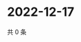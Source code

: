 # 2022-12-17

共 0 条

<!-- BEGIN WEIBO -->
<!-- 最后更新时间 Sat Dec 17 2022 21:07:25 GMT+0800 (China Standard Time) -->

<!-- END WEIBO -->
